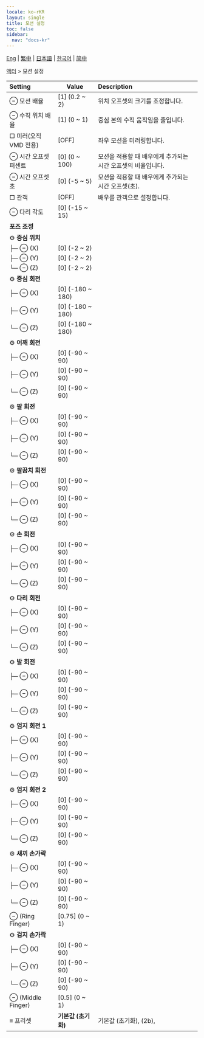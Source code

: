 ```yaml
---
locale: ko-rKR
layout: single
title: 모션 설정
toc: false
sidebar:
  nav: "docs-kr"
---
```

[Eng](/dancexr/menu/2025.4/actor/actor_motion) | [繁中](/tw/dancexr/menu/2025.4/actor/actor_motion) | [日本語](/jp/dancexr/menu/2025.4/actor/actor_motion) | [한국어](/kr/dancexr/menu/2025.4/actor/actor_motion) | [简中](/zh/dancexr/menu/2025.4/actor/actor_motion)

[액터](../menu#액터) > 모션 설정



| Setting | Value | Description |
| :--- | --- | :--- |
|  ⊖ 모션 배율| [1] (0.2 ~ 2) | 위치 오프셋의 크기를 조정합니다.
|  ⊖ 수직 위치 배율| [1] (0 ~ 1) | 중심 본의 수직 움직임을 줄입니다.
|  □ 미러(오직 VMD 전용)| [OFF] | 좌우 모션을 미러링합니다.
|  ⊖ 시간 오프셋 퍼센트| [0] (0 ~ 100) | 모션을 적용할 때 배우에게 추가되는 시간 오프셋의 비율입니다.
|  ⊖ 시간 오프셋 초| [0] (-5 ~ 5) | 모션을 적용할 때 배우에게 추가되는 시간 오프셋(초).
|  □ 관객| [OFF] | 배우를 관객으로 설정합니다.
|  ⊖ 다리 각도| [0] (-15 ~ 15) | 
|  **포즈 조정**|| 
|  ⚙️ **중심 위치**| | 
| ├─ ⊖ (X)| [0] (-2 ~ 2) | 
| ├─ ⊖ (Y)| [0] (-2 ~ 2) | 
| └─ ⊖ (Z)| [0] (-2 ~ 2) | 
|  ⚙️ **중심 회전**| | 
| ├─ ⊖ (X)| [0] (-180 ~ 180) | 
| ├─ ⊖ (Y)| [0] (-180 ~ 180) | 
| └─ ⊖ (Z)| [0] (-180 ~ 180) | 
|  ⚙️ **어깨 회전**| | 
| ├─ ⊖ (X)| [0] (-90 ~ 90) | 
| ├─ ⊖ (Y)| [0] (-90 ~ 90) | 
| └─ ⊖ (Z)| [0] (-90 ~ 90) | 
|  ⚙️ **팔 회전**| | 
| ├─ ⊖ (X)| [0] (-90 ~ 90) | 
| ├─ ⊖ (Y)| [0] (-90 ~ 90) | 
| └─ ⊖ (Z)| [0] (-90 ~ 90) | 
|  ⚙️ **팔꿈치 회전**| | 
| ├─ ⊖ (X)| [0] (-90 ~ 90) | 
| ├─ ⊖ (Y)| [0] (-90 ~ 90) | 
| └─ ⊖ (Z)| [0] (-90 ~ 90) | 
|  ⚙️ **손 회전**| | 
| ├─ ⊖ (X)| [0] (-90 ~ 90) | 
| ├─ ⊖ (Y)| [0] (-90 ~ 90) | 
| └─ ⊖ (Z)| [0] (-90 ~ 90) | 
|  ⚙️ **다리 회전**| | 
| ├─ ⊖ (X)| [0] (-90 ~ 90) | 
| ├─ ⊖ (Y)| [0] (-90 ~ 90) | 
| └─ ⊖ (Z)| [0] (-90 ~ 90) | 
|  ⚙️ **발 회전**| | 
| ├─ ⊖ (X)| [0] (-90 ~ 90) | 
| ├─ ⊖ (Y)| [0] (-90 ~ 90) | 
| └─ ⊖ (Z)| [0] (-90 ~ 90) | 
|  ⚙️ **엄지 회전 1**| | 
| ├─ ⊖ (X)| [0] (-90 ~ 90) | 
| ├─ ⊖ (Y)| [0] (-90 ~ 90) | 
| └─ ⊖ (Z)| [0] (-90 ~ 90) | 
|  ⚙️ **엄지 회전 2**| | 
| ├─ ⊖ (X)| [0] (-90 ~ 90) | 
| ├─ ⊖ (Y)| [0] (-90 ~ 90) | 
| └─ ⊖ (Z)| [0] (-90 ~ 90) | 
|  ⚙️ **새끼 손가락**| | 
| ├─ ⊖ (X)| [0] (-90 ~ 90) | 
| ├─ ⊖ (Y)| [0] (-90 ~ 90) | 
| └─ ⊖ (Z)| [0] (-90 ~ 90) | 
|  ⊖ (Ring Finger)| [0.75] (0 ~ 1) | 
|  ⚙️ **검지 손가락**| | 
| ├─ ⊖ (X)| [0] (-90 ~ 90) | 
| ├─ ⊖ (Y)| [0] (-90 ~ 90) | 
| └─ ⊖ (Z)| [0] (-90 ~ 90) | 
|  ⊖ (Middle Finger)| [0.5] (0 ~ 1) | 
|  ≡ 프리셋| **기본값 (초기화)** | 기본값 (초기화), (2b),  |
